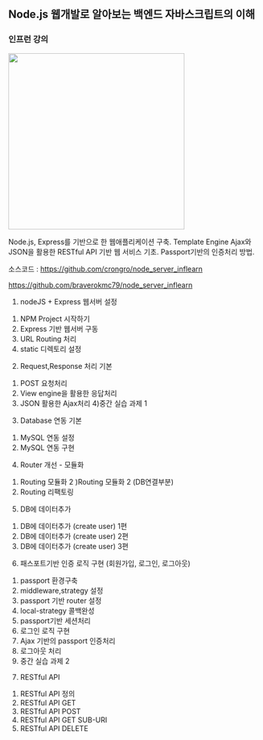 ## Node.js 웹개발로 알아보는 백엔드 자바스크립트의 이해

### 인프런 강의

<a hrf="https://www.inflearn.com/course/node-js-%EC%9B%B9%EA%B0%9C%EB%B0%9C#" target="_blank">
<img src="https://cdn.inflearn.com/wp-content/uploads/nodejs3.jpg" width="350"></a>

Node.js, Express를 기반으로 한 웹애플리케이션 구축.
Template Engine
Ajax와 JSON을 활용한 RESTful API 기반 웹 서비스 기초.
Passport기반의 인증처리 방법.

소스코드 :
https://github.com/crongro/node_server_inflearn

https://github.com/braverokmc79/node_server_inflearn

1. nodeJS + Express 웹서버 설정

1) NPM Project 시작하기
2) Express 기반 웹서버 구동
3) URL Routing 처리
4) static 디렉토리 설정

2. Request,Response 처리 기본

1) POST 요청처리
2) View engine을 활용한 응답처리
3) JSON 활용한 Ajax처리 4)중간 실습 과제 1

3. Database 연동 기본

1) MySQL 연동 설정
2) MySQL 연동 구현

4. Router 개선 - 모듈화

1) Routing 모듈화
   2 )Routing 모듈화 2 (DB연결부분)
2) Routing 리팩토링

5. DB에 데이터추가

1) DB에 데이터추가 (create user) 1편
2) DB에 데이터추가 (create user) 2편
3) DB에 데이터추가 (create user) 3편

6. 패스포트기반 인증 로직 구현 (회원가입, 로그인, 로그아웃)

1) passport 환경구축
2) middleware,strategy 설정
3) passport 기반 router 설정
4) local-strategy 콜백완성
5) passport기반 세션처리
6) 로그인 로직 구현
7) Ajax 기반의 passport 인증처리
8) 로그아웃 처리
9) 중간 실습 과제 2

7. RESTful API

1) RESTful API 정의
2) RESTful API GET
3) RESTful API POST
4) RESTful API GET SUB-URI
5) RESTful API DELETE
